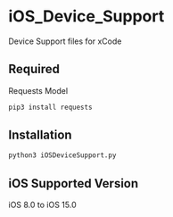 # iOS_Device_Support
Device Support files for xCode

## Required 
Requests Model
```bash
pip3 install requests
```

## Installation
```bash
python3 iOSDeviceSupport.py
```
## iOS Supported Version
iOS 8.0 to iOS 15.0

